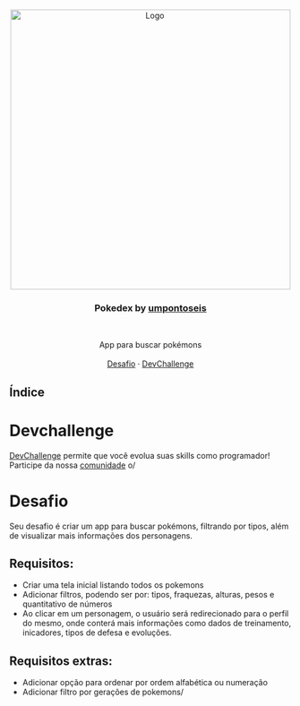 <br />
<p align="center">
    <img src="design/ProjectMockup.png" alt="Logo" width="500">

  <h3 align="center">Pokedex by <a href="https://umpontoseis.com/">umpontoseis</a></h3>
 <br />
  <p align="center">
     App para buscar pokémons
       <br />
    <br />
    <a href="https://github.com/Lorenalgm/pokedex">Desafio</a>
    ·
    <a href="https://www.devchallenge.com.br/">DevChallenge</a>
  </p>
</p>

## Índice

# Devchallenge
<a href="https://devchallenge.now.sh/"> DevChallenge</a> permite que você evolua suas skills como programador! Participe da nossa <a href="https://discord.gg/yvYXhGj">comunidade</a> o/

# Desafio
Seu desafio é criar um app para buscar pokémons, filtrando por tipos, além de visualizar mais informações dos personagens.

## Requisitos:
- Criar uma tela inicial listando todos os pokemons<br>
- Adicionar filtros, podendo ser por: tipos, fraquezas, alturas, pesos e quantitativo de números<br>
- Ao clicar em um personagem, o usuário será redirecionado para o perfil do mesmo, onde conterá mais informações como dados de treinamento, inicadores, tipos de defesa e evoluções.

## Requisitos extras:
- Adicionar opção para ordenar por ordem alfabética ou numeração
- Adicionar filtro por gerações de pokemons/<br>
